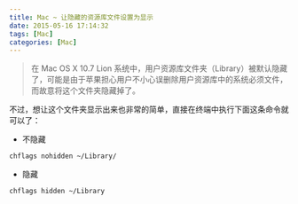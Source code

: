 ```yaml
---
title: Mac ~ 让隐藏的资源库文件设置为显示
date: 2015-05-16 17:14:32
tags: [Mac]
categories: [Mac]
---
```


> 在 Mac OS X 10.7 Lion 系统中，用户资源库文件夹（Library）被默认隐藏了，可能是由于苹果担心用户不小心误删除用户资源库中的系统必须文件，而故意将这个文件夹隐藏掉了。



不过，想让这个文件夹显示出来也非常的简单，直接在终端中执行下面这条命令就可以了：

- 不隐藏

```bash
chflags nohidden ~/Library/
```



- 隐藏

```bash
chflags hidden ~/Library
```

